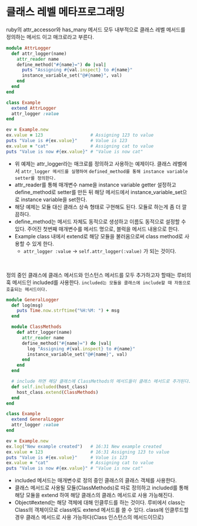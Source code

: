 # 클래스 레벨 메타프로그래밍

ruby의 attr_accessor와 has_many 메서드 모두 내부적으로 클래스 레벨 메서드를 정의하는 메서드 이고 매크로라고 부른다.

```ruby
module AttrLogger
  def attr_logger(name)
    attr_reader name
    define_method("#{name}=") do |val|
      puts "Assigning #{val.inspect} to #{name}"
      instance_variable_set("@#{name}", val)
    end
  end
end

class Example
  extend AttrLogger
  attr_logger :value
end

ev = Example.new
ex.value = 123                  # Assigning 123 to value
puts "Value is #{ex.value}"     # Value is 123
ex.value = "cat"                # Assigning cat to value
puts "Value is now #{ex.value}" # "Value is now cat"
```

- 위 예제는 attr_logger라는 매크로를 정의하고 사용하는 예제이다. 클래스 레벨에서 `attr_logger 메서드를 실행하여` `defined_method를 통해 instance variable setter를 정의한다.` 
- attr_reader를 통해 매개변수 name을 instance variable getter 설정하고 define_method로 setter를 만든 뒤 해당 메서드에서 instance_variable_set으로 instance variable을 set한다.
- 해당 예제는 모듈 대신 클래스 상속 형태로 구현해도 된다. 모듈로 하는게 좀 더 깔끔하다.
- define_method는 메서드 자체도 동적으로 생성하고 이름도 동적으로 설정할 수 있다. 주어진 첫번째 매개변수를 메서드 명으로, 블럭을 메서드 내용으로 한다.
- Example class 내에서 extend로 해당 모듈을 불러옴으로써 class method로 사용할 수 있게 한다.
  - `attr_logger :value`  →  `self.attr_logger(:value)` 가 되는 것이다.

<br>

정의 중인 클래스에 클래스 메서드와 인스턴스 메서드를 모두 추가하고자 할때는 루비의 훅 메서드인 included를 사용한다. `included는 모듈을 클래스에 include할 때 자동으로 호출되는 메서드이다.` 

```ruby
module GeneralLogger
  def log(msg)
    puts Time.now.strftime("%H:%M: ") + msg
  end

  module ClassMethods
    def attr_logger(name)
      attr_reader name
      define_method("#{name}=") do |val|
        log "Assigning #{val.inspect} to #{name}"
        instance_variable_set("@#{name}", val)
      end
    end
  end

  # include 하면 해당 클래스에 ClassMethods의 메서드들이 클래스 메서드로 추가된다.
  def self.included(host_class)
    host_class.extend(ClassMethods) 
  end
end

class Example
  extend GeneralLogger
  attr_logger :value
end

ev = Example.new
ex.log("New example created")   # 16:31 New example created
ex.value = 123                  # 16:31 Assigning 123 to value
puts "Value is #{ex.value}"     # Value is 123
ex.value = "cat"                # Assigning cat to value
puts "Value is now #{ex.value}" # "Value is now cat"
```
- included 메서드는 매개변수로 정의 중인 클래스의 클래스 객체를 사용한다.
- 클래스 메서드로 사용될 모듈(ClassMethods)로 따로 정의하고 included를 통해 해당 모듈을 extend 하여 해당 클래스의 클래스 메서드로 사용 가능해진다.
- Object#extend는 해당 객체에 대해 인클루드를 하는 것이다. 루비에서 class는 Class의 객체이므로 class에도 extend 메서드를 쓸 수 있다. class에 인클루드할 경우 클래스 메서드로 사용 가능하다(Class 인스턴스의 메서드이므로)